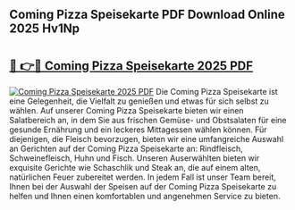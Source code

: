 ## Coming Pizza Speisekarte PDF Download Online 2025 Hv1Np

# <h2><a href="http://gc9th8q.nevu.top/?p=Coming+Pizza+Speisekarte">🔗 👉🔴 Coming Pizza Speisekarte 2025 PDF</a></h2>

[![Coming Pizza Speisekarte 2025 PDF](https://i.imgur.com/dBaPXMq.png)](http://gc9th8q.nevu.top/?p=Coming+Pizza+Speisekarte)
Die Coming Pizza Speisekarte ist eine Gelegenheit, die Vielfalt zu genießen und etwas für sich selbst zu wählen. Auf unserer Coming Pizza Speisekarte bieten wir einen Salatbereich an, in dem Sie aus frischen Gemüse- und Obstsalaten für eine gesunde Ernährung und ein leckeres Mittagessen wählen können. Für diejenigen, die Fleisch bevorzugen, bieten wir eine umfangreiche Auswahl an Gerichten auf der Coming Pizza Speisekarte an: Rindfleisch, Schweinefleisch, Huhn und Fisch. Unseren Auserwählten bieten wir exquisite Gerichte wie Schaschlik und Steak an, die auf einem alten, natürlichen Feuer zubereitet werden. In jedem Fall ist unser Team bereit, Ihnen bei der Auswahl der Speisen auf der Coming Pizza Speisekarte zu helfen und Ihnen einen komfortablen und angenehmen Service zu bieten.
